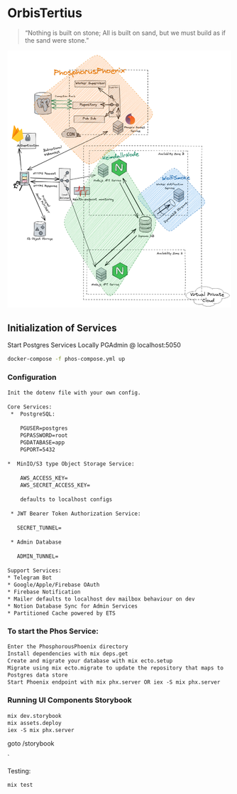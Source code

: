 # OrbisTertius

> “Nothing is built on stone; All is built on sand, but we must build as if the sand were stone.”

![System Architecture](./overview.png)


## Initialization of Services

Start Postgres Services Locally
PGAdmin @ localhost:5050
``` bash
docker-compose -f phos-compose.yml up 
```
### Configuration
    Init the dotenv file with your own config.
    
    Core Services:
     *  PostgreSQL:
     
        PGUSER=postgres
        PGPASSWORD=root
        PGDATABASE=app
        PGPORT=5432
        
    *  MinIO/S3 type Object Storage Service:
     
        AWS_ACCESS_KEY=
        AWS_SECRET_ACCESS_KEY=
        
        defaults to localhost configs
        
     * JWT Bearer Token Authorization Service:
     
       SECRET_TUNNEL=
       
     * Admin Database
     
       ADMIN_TUNNEL=
       
    Support Services:
    * Telegram Bot
    * Google/Apple/Firebase OAuth
    * Firebase Notification 
    * Mailer defaults to localhost dev mailbox behaviour on dev
    * Notion Database Sync for Admin Services
    * Partitioned Cache powered by ETS
       
### To start the Phos Service:

    Enter the PhosphorousPhoenix directory
    Install dependencies with mix deps.get
    Create and migrate your database with mix ecto.setup
    Migrate using mix ecto.migrate to update the repository that maps to Postgres data store
    Start Phoenix endpoint with mix phx.server OR iex -S mix phx.server
    
### Running UI Components Storybook

```
mix dev.storybook
mix assets.deploy
iex -S mix phx.server
```
goto /storybook

`

Testing:

    mix test

